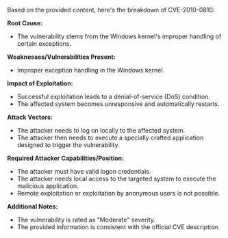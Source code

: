 Based on the provided content, here's the breakdown of CVE-2010-0810:

**Root Cause:**

*   The vulnerability stems from the Windows kernel's improper handling of certain exceptions.

**Weaknesses/Vulnerabilities Present:**

*   Improper exception handling in the Windows kernel.

**Impact of Exploitation:**

*   Successful exploitation leads to a denial-of-service (DoS) condition.
*   The affected system becomes unresponsive and automatically restarts.

**Attack Vectors:**

*   The attacker needs to log on locally to the affected system.
*   The attacker then needs to execute a specially crafted application designed to trigger the vulnerability.

**Required Attacker Capabilities/Position:**

*   The attacker must have valid logon credentials.
*   The attacker needs local access to the targeted system to execute the malicious application.
*   Remote exploitation or exploitation by anonymous users is not possible.

**Additional Notes:**
* The vulnerability is rated as "Moderate" severity.
* The provided information is consistent with the official CVE description.